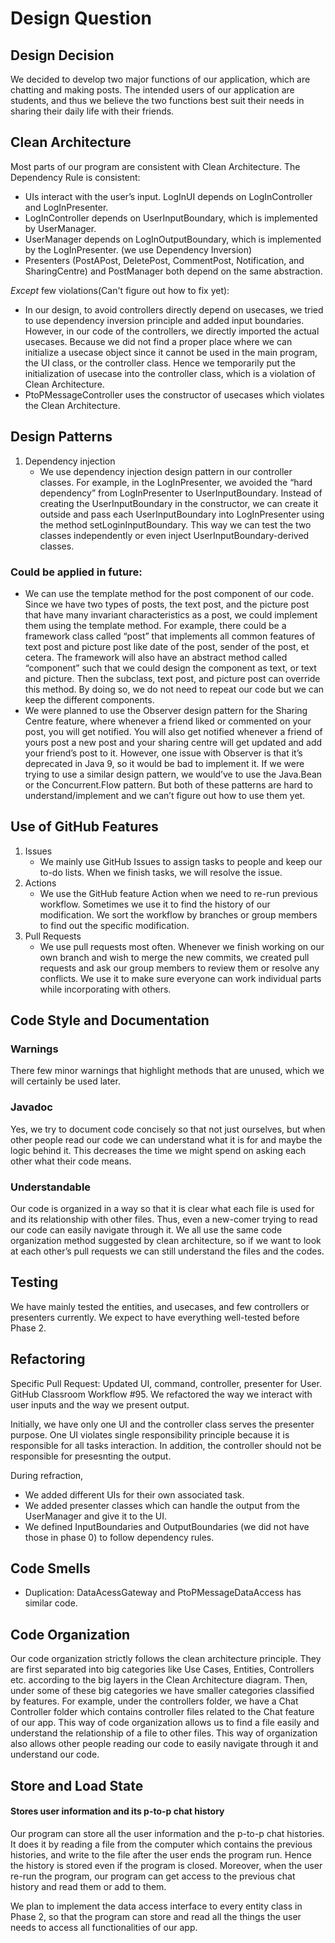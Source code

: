 # Design Question

## Design Decision
We decided to develop two major functions of our application, which are chatting and making posts. The intended users of our application are students, and thus we believe the two functions best suit their needs in sharing their daily life with their friends. 

## Clean Architecture
Most parts of our program are consistent with Clean Architecture. The Dependency Rule is consistent:
* UIs interact with the user’s input. LogInUI depends on LogInController and LogInPresenter.
* LogInController depends on UserInputBoundary, which is implemented by UserManager. 
* UserManager depends on LogInOutputBoundary, which is implemented by the LogInPresenter. (we use Dependency Inversion)
* Presenters (PostAPost, DeletePost, CommentPost, Notification, and SharingCentre) and PostManager both depend on the same abstraction. 




*Except* few violations(Can't figure out how to fix yet):
  - In our design, to avoid controllers directly depend on usecases, we tried to use dependency inversion principle and added input boundaries. However, in our code of the controllers, we directly imported the actual usecases.
Because we did not find a proper place where we can initialize a usecase object since it cannot be used in the main program, the UI class, or the controller class. 
Hence we temporarily put the initialization of usecase into the controller class, which is a violation of Clean Architecture.
  - PtoPMessageController uses the constructor of usecases which violates the Clean Architecture.

## Design Patterns
1. Dependency injection
   - We use dependency injection design pattern in our controller classes. For example, in the LogInPresenter, we avoided the “hard dependency” from LogInPresenter to UserInputBoundary. Instead of creating the UserInputBoundary in the constructor, we can create it outside and pass each UserInputBoundary into LogInPresenter using the method setLoginInputBoundary. This way we can test the two classes independently or even inject UserInputBoundary-derived classes.


### Could be applied in future:
- We can use the template method for the post component of our code. Since we have two types of posts, the text post, and the picture post that have many invariant characteristics as a post, we could implement them using the template method. For example, there could be a framework class called “post” that implements all common features of text post and picture post like date of the post, sender of the post, et cetera. The framework will also have an abstract method called “component” such that we could design the component as text, or text and picture. Then the subclass, text post, and picture post can override this method. By doing so, we do not need to repeat our code but we can keep the different components.
- We were planned to use the Observer design pattern for the Sharing Centre feature, where whenever a friend liked or commented on your post, you will get notified. You will also get notified whenever a friend of yours post a new post and your sharing centre will get updated and add your friend’s post to it. However, one issue with Observer is that it’s deprecated in Java 9, so it would be bad to implement it. If we were trying to use a similar design pattern, we would’ve to use the Java.Bean or the Concurrent.Flow pattern. But both of these patterns are hard to understand/implement and we can’t figure out how to use them yet.


## Use of GitHub Features
1. Issues
    - We mainly use GitHub Issues to assign tasks to people and keep our to-do lists. When we finish tasks, we will resolve the issue.
2. Actions
    - We use the GitHub feature Action when we need to re-run previous workflow. Sometimes we use it to find the history of our modification. We sort the workflow by branches or group members to find out the specific modification.
3. Pull Requests
    - We use pull requests most often. Whenever we finish working on our own branch and wish to merge the new commits, we created pull requests and ask our group members to review them or resolve any conflicts. We use it to make sure everyone can work individual parts while incorporating with others.

## Code Style and Documentation
### Warnings
There few minor warnings that highlight methods that are unused, which we will certainly be used later. 
### Javadoc
Yes, we try to document code concisely so that not just ourselves, but when other people read our code we can understand what it is for and maybe the logic behind it. This decreases the time we might spend on asking each other what their code means. 
### Understandable
Our code is organized in a way so that it is clear what each file is used for and its relationship with other files. Thus, even a new-comer trying to read our code can easily navigate through it. We all use the same code organization method suggested by clean architecture, so if we want to look at each other’s pull requests we can still understand the files and the codes.

## Testing
We have mainly tested the entities, and usecases, and few controllers or presenters currently. We expect to have everything well-tested before Phase 2.

## Refactoring
Specific Pull Request: Updated UI, command, controller, presenter for User. GitHub Classroom Workflow #95.
We refactored the way we interact with user inputs and the way we present output.

Initially, we have only one UI and the controller class serves the presenter purpose. One UI violates single responsibility principle because it is responsible for all tasks interaction. In addition, the controller should not be responsible for presesnting the output.

During refraction,
- We added different UIs for their own associated task.
- We added presenter classes which can handle the output from the UserManager and give it to the UI.
- We defined InputBoundaries and OutputBoundaries (we did not have those in phase 0) to follow dependency rules.

## Code Smells
- Duplication: DataAcessGateway and PtoPMessageDataAccess has similar code.

## Code Organization
Our code organization strictly follows the clean architecture principle. They are first separated into big categories like Use Cases, Entities, Controllers etc. according to the big layers in the Clean Architecture diagram. Then, under some of these big categories we have smaller categories classified by features. For example, under the controllers folder, we have a Chat Controller folder which contains controller files related to the Chat feature of our app. This way of code organization allows us to find a file easily and understand the relationship of a file to other files. This way of organization also allows other people reading our code to easily navigate through it and understand our code.

## Store and Load State
#### Stores user information and its p-to-p chat history
Our program can store all the user information and the p-to-p chat histories. It does it by reading a file from the computer which contains the previous histories, and write to the file after the user ends the program run. Hence the history is stored even if the program is closed. Moreover, when the user re-run the program, our program can get access to the previous chat history and read them or add to them.

We plan to implement the data access interface to every entity class in Phase 2, so that the program can store and read all the things the user needs to access all functionalities of our app.
